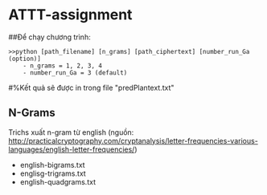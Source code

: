 # ATTT-assignment



##Để chạy chương trình:   

    >>python [path_filename] [n_grams] [path_ciphertext] [number_run_Ga (option)]
        - n_grams = 1, 2, 3, 4 
        - number_run_Ga = 3 (default)
#%Kết quả sẽ được in trong file "predPlantext.txt"

## N-Grams
Trichs xuất n-gram từ english (nguồn: http://practicalcryptography.com/cryptanalysis/letter-frequencies-various-languages/english-letter-frequencies/)
  - english-bigrams.txt
  - englisg-trigrams.txt
  - english-quadgrams.txt


